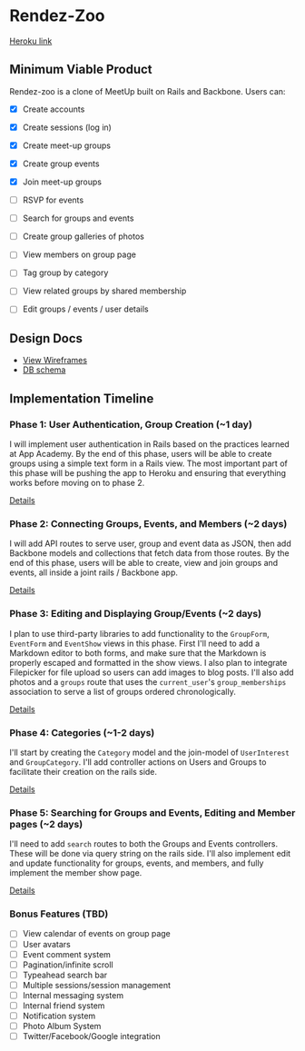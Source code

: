 # Rendez-Zoo

[Heroku link][heroku]

[heroku]: http://rendez-zoo.herokuapp.com

## Minimum Viable Product
Rendez-zoo is a clone of MeetUp built on Rails and Backbone. Users can:

<!-- This is a Markdown checklist. Use it to keep track of your progress! -->

- [x] Create accounts
- [x] Create sessions (log in)
- [x] Create meet-up groups
- [x] Create group events
- [x] Join meet-up groups
- [ ] RSVP for events
- [ ] Search for groups and events
- [ ] Create group galleries of photos
- [ ] View members on group page
- [ ] Tag group by category
- [ ] View related groups by shared membership
- [ ] Edit groups / events / user details


## Design Docs
* [View Wireframes][views]
* [DB schema][schema]

[views]: ./docs/views.md
[schema]: ./docs/schema.md

## Implementation Timeline

### Phase 1: User Authentication, Group Creation (~1 day)
I will implement user authentication in Rails based on the practices learned at
App Academy. By the end of this phase, users will be able to create groups using
a simple text form in a Rails view. The most important part of this phase will
be pushing the app to Heroku and ensuring that everything works before moving on
to phase 2.

[Details][phase-one]

### Phase 2: Connecting Groups, Events, and Members (~2 days)
I will add API routes to serve user, group and event data as JSON, then add
Backbone models and collections that fetch data from those routes. By the end of
this phase, users will be able to create, view and join groups and events, all
inside a joint rails / Backbone app.

[Details][phase-two]

### Phase 3: Editing and Displaying Group/Events (~2 days)
I plan to use third-party libraries to add functionality to the `GroupForm`,
`EventForm` and `EventShow` views in this phase. First I'll need to add a
Markdown editor to both forms, and make sure that the Markdown is properly
escaped and formatted in the show views. I also plan to integrate Filepicker
for file upload so users can add images to blog posts. I'll also add photos and
a `groups` route that uses the `current_user`'s `group_memberships` association
to serve a list of groups ordered chronologically.

[Details][phase-three]

### Phase 4: Categories (~1-2 days)
I'll start by creating the `Category` model and the join-model of `UserInterest`
and `GroupCategory`. I'll add controller actions on Users and Groups to
facilitate their creation on the rails side.

[Details][phase-four]

### Phase 5: Searching for Groups and Events, Editing and Member pages (~2 days)
I'll need to add `search` routes to both the Groups and Events controllers.
These will be done via query string on the rails side. I'll also implement edit
and update functionality for groups, events, and members, and fully implement
the member show page.

[Details][phase-five]

### Bonus Features (TBD)
- [ ] View calendar of events on group page
- [ ] User avatars
- [ ] Event comment system
- [ ] Pagination/infinite scroll
- [ ] Typeahead search bar
- [ ] Multiple sessions/session management
- [ ] Internal messaging system
- [ ] Internal friend system
- [ ] Notification system
- [ ] Photo Album System
- [ ] Twitter/Facebook/Google integration

[phase-one]: ./docs/phases/phase1.md
[phase-two]: ./docs/phases/phase2.md
[phase-three]: ./docs/phases/phase3.md
[phase-four]: ./docs/phases/phase4.md
[phase-five]: ./docs/phases/phase5.md
